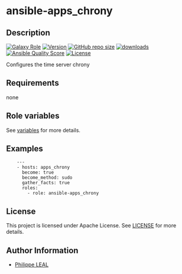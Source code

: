 # ansible-apps_chrony

## Description

[![Galaxy Role](https://img.shields.io/badge/galaxy-apps_chrony-purple?style=flat)](https://galaxy.ansible.com/lotusnoir/apps_chrony)
[![Version](https://img.shields.io/github/release/lotusnoir/ansible-apps_chrony.svg)](https://github.com/lotusnoir/ansible-apps_chrony/releases/latest)
[![GitHub repo size](https://img.shields.io/github/repo-size/lotusnoir/ansible-apps_chrony?color=orange&style=flat)](https://galaxy.ansible.com/lotusnoir/apps_chrony)
[![downloads](https://img.shields.io/ansible/role/d/)](https://galaxy.ansible.com/lotusnoir/apps_chrony)
[![Ansible Quality Score](https://img.shields.io/ansible/quality/)](https://galaxy.ansible.com/lotusnoir/apps_chrony)
[![License](https://img.shields.io/badge/license-Apache--2.0-brightgreen?style=flat)](https://opensource.org/licenses/Apache-2.0)

Configures the time server chrony
## Requirements

none

## Role variables

See [variables](/defaults/main.yml) for more details.

## Examples

        ---
        - hosts: apps_chrony
          become: true
          become_method: sudo
          gather_facts: true
          roles:
            - role: ansible-apps_chrony


## License

This project is licensed under Apache License. See [LICENSE](/LICENSE) for more details.

## Author Information

- [Philippe LEAL](https://github.com/lotusnoir)
